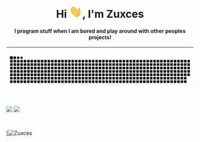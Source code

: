 <div align="center">
<h1 align="center">Hi <img width="35" src="https://github.com/1999AZZAR/1999AZZAR/blob/main/resources/img/waving.gif">, I'm Zuxces</h1>
<h4 align="center">I program stuff when I am bored and play around with other peoples projects! </h4>
</div>

------

<div align="center">
  <img  src="https://github.com/1999AZZAR/1999AZZAR/blob/main/resources/img/grid-snake.svg"
       alt="snake" /></a>
</div>

<br/>
<p align="left">
  <img width="49.5%" src="https://github-readme-stats.vercel.app/api?username=Zuxces&show_icons=true&theme=gruvbox&hide_border=true" />
    <img width="49.5%" src="https://github-readme-streak-stats.herokuapp.com/?user=Zuxces&theme=gruvbox&hide_border=true" />
  </a>
</p>
<br>

[![Zuxces](https://activity-graph.herokuapp.com/graph?username=abhigyantrips&custom_title=Zuxces%20Stats's%20Contribution%20Graph&theme=gruvbox&bg_color=282828&hide_border=true&line=d1a01f&point=c58545)
